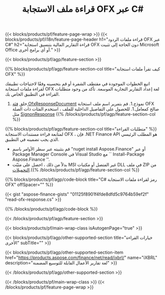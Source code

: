 ﻿---
title: قراءة ملف الاستجابة OFX عبر C#
description: نموذج رمز لقراءة ملف الاستجابة OFX. استخدم API مثال التعليمات البرمجية لقراءة ملفات استجابة الدُفعات OFX داخل التطبيقات المستندة إلى .NET. 
url: /ar/net/read/ofx-response/
family: finance
platformtag: net
feature: read
informat: OFX response
outformat: 
otherformats: 
---
{{< blocks/products/pf/feature-page-wrap >}}
{{< blocks/products/pf/i18n/feature-page-header h1="قراءة ملفات الردود OFX عبر C#" h2="قراءة التقارير المالية بتنسيق استجابة OFX دون الحاجة إلى تثبيت Microsoft Office أو أي برامج أخرى." >}}

{{< blocks/products/pf/agp/feature-section >}}

{{% blocks/products/pf/agp/feature-section-col title="كيف تقرأ ملفات استجابة OFX" %}}

اتبع الخطوات الموجودة في مقتطف الشفرة أو قم بتحسينه وفقًا لاحتياجات تطبيقك لقراءة ملفات استجابة OFX لغة إعداد التقارير التجارية الموسعة. تأكد من وجود متطلبات القراءة في التطبيق الخاص بك.

1. خلق [فئة OfxResponseDocument](https://apireference.aspose.com/finance/net/aspose.finance.ofx/ofxresponsedocument) نموذج.1. قم بتمرير اسم ملف استجابة OFX صالح كمعامل.1. للحصول على التفاصيل الداخلية للملف ، استخدم الفئات ذات الصلة مثل [SignonResponse](https://apireference.aspose.com/finance/net/aspose.finance.ofx.signon/signonresponse)
{{% /blocks/products/pf/agp/feature-section-col %}}

{{% blocks/products/pf/agp/feature-section-col title="متطلبات القراءة" %}}
لمتابعة قراءة مستندات الاستجابة OFX ، فإن .NET Finance API هو المطلب الرئيسي الذي يجب تضمينه في التطبيق. 
- قم بتثبيته عبر سطر الأوامر باسم "nuget install Aspose.Finance" أو عبر Package Manager Console في Visual Studio مع `` Install-Package Aspose.Finance ''.
- بدلاً من ذلك ، احصل على مثبّت MSI غير المتصل أو مكتبات DLL في ملف ZIP من [التحميلات](https://downloads.aspose.com/finance/net).{{% /blocks/products/pf/agp/feature-section-col %}}

{{% blocks/products/pf/agp/code-block title="C# رمز لقراءة ملفات الاستجابة OFX" offSpacer="" %}}

{{< gist "aspose-finance-gists" "01125f8901f4fde8dfd5c9764b59ef2f" "read-ofx-response.cs" >}}

{{% /blocks/products/pf/agp/code-block %}}

{{< /blocks/products/pf/agp/feature-section >}}

{{< blocks/products/pf/main-wrap-class isAutogenPage="true" >}}

{{< blocks/products/pf/agp/other-supported-section title="خيارات القراءة الأخرى" subTitle="" >}}

{{< blocks/products/pf/agp/other-supported-section-item href="https://products.aspose.com/finance/net/read/ixbrl/" name="iXBRL" description="لغة تقارير الأعمال القابلة للتوسيع المضمنة" >}}

{{< /blocks/products/pf/agp/other-supported-section >}}

{{< /blocks/products/pf/main-wrap-class >}}
{{< /blocks/products/pf/feature-page-wrap >}}